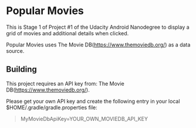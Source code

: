 # Popular Movies

This is Stage 1 of Project #1 of the Udacity Android Nanodegree to display a grid of movies and additional details when clicked.

Popular Movies uses The Movie DB(https://www.themoviedb.org/) as a data source.

## Building

This project requires an API key from: The Movie DB(https://www.themoviedb.org/).

Please get your own API key and create the following entry in your local $HOME/.gradle/gradle.properties file:
> MyMovieDbApiKey=YOUR\_OWN\_MOVIEDB\_API\_KEY
